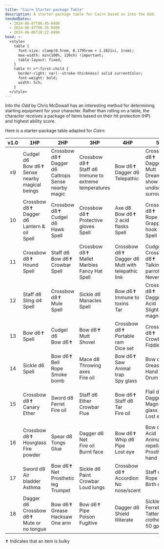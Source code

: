 ```yaml
---
title: "Cairn Starter-package Table"
description: A starter-package table for Cairn based on Into the Odd.
tendedDates:
  - 2024-06-07T06:45-0400
  - 2024-06-07T06:35-0400
  - 2024-06-06T20:22-0400
head: >-
  <style>
    table {
      font-size: clamp(0.5rem, 0.1795rem + 1.2821vi, 1rem);
      max-width: min(100%, 120ch) !important;
      table-layout: fixed;
    }
    table tr >*:first-child {
      border-right: var(--stroke-thickness) solid currentColor;
      font-weight: bold;
      width: 5ch;
    }
  </style>
---
```


_Into the Odd_ by Chris McDowall has an interesting method for determining
starting equipment for your character. Rather than rolling on a table, the
character receives a package of items based on their hit protection (HP) and
highest ability score.

Here is a starter-package table adapted for _Cairn_:

| v1.0 | 1HP                                                 | 2HP                                                         | 3HP                                                        | 4HP                                                    | 5HP                                                                            | 6HP                                                         |
| :--: | --------------------------------------------------- | ----------------------------------------------------------- | ---------------------------------------------------------- | ------------------------------------------------------ | ------------------------------------------------------------------------------ | ----------------------------------------------------------- |
|  ≤9  | Cudgel d6<br>Bow d6✝<br>Sense nearby magical beings | Crossbow d8✝<br>Dagger d6<br>Caltrops<br>Sense nearby magic | Crossbow d8✝<br>Staff d6<br>Immune to extreme temperatures | Bow d6✝<br>Dagger d6<br>Telepathic                     | Crossbow d8✝<br>Dagger d6<br>Mutt<br>Dreams show you undiscovered surroundings | Crossbow d8✝<br>Dagger d6<br>Caltrops<br>Iron limb<br>Spell |
|  10  | Crossbow d8✝<br>Dagger d6<br>Lantern & oil<br>Spell | Crossbow d8✝<br>Cudgel d6<br>Hawk<br>Spell                  | Crossbow d8✝<br>Protective gloves<br>Spell                 | Axe d8<br>Bow d6✝<br>2 acid flasks<br>Spell            | Crossbow d8✝<br>Rope<br>Grappling hook<br>Spell                                | Crossbow d8✝<br>Cudgel d6<br>Eagle<br>Poison                |
|  11  | Crossbow d8✝<br>Hound<br>Spell                      | Staff d6<br>Bow d6✝<br>Crowbar<br>Spell                     | Crossbow d8✝<br>Mallet<br>Marbles<br>Fancy Hat<br>Spell    | Crossbow d8✝<br>Dagger d6<br>Mutt with telepathic link | Cudgel d6<br>Crossbow d8✝<br>Talking parrot<br>Never sleep                     | Sickle d6<br>Fire powder<br>Tar<br>Dark vision              |
|  12  | Staff d6<br>Sling d4<br>Spell                       | Crossbow d8✝<br>Mule<br>Spell                               | Sickle d6<br>Manacles<br>Spell                             | Bow d6✝<br>Immune to toxins<br>Tar                     | Crossbow d8✝<br>Dagger d6<br>Acid<br>Slightly magnetic                         | Spear d8<br>Cudgel d6<br>Chain                              |
|  13  | Bow d6✝<br>Spell                                    | Cudgel d6<br>Bow d6✝                                        | Bow d6✝<br>Mutt<br>Shovel                                  | Crossbow d8✝<br>Portable ram<br>Dice set               | Crossbow d8✝<br>Crowbar<br>Fiddle                                              | Sword d8<br>Rum<br>Fire powder                              |
|  14  | Sickle d6<br>Spell                                  | Bow d6✝<br>Bell<br>Rope<br>Smoke bomb                       | Mace d8<br>Throwing axes<br>Fire oil                       | Bow d6✝<br>Saw<br>Animal trap<br>Spy glass             | Bow d6✝<br>Grease<br>Hand drill<br>Drum                                        | Staff d6<br>Fire oil<br>Mirror                              |
|  15  | Crossbow d8✝<br>Canary<br>Ether                     | Sword d8<br>Ferret<br>Fire oil                              | Staff d6<br>Ether<br>Crowbar<br>Flue                       | Bow d6✝<br>Staff d6<br>Tar<br>Fire oil                 | Flail d8<br>Dagger d6<br>Magnifying glass<br>Lost eye                          | Bow d6✝<br>Cudgel d6<br>Fire powder<br>Saw                  |
|  16  | Crossbow d8✝<br>Hourglass<br>Fire powder            | Spear d8<br>Tongs<br>Glue                                   | Dagger d6<br>Net<br>Fire oil<br>Burnt face                 | Bow d6✝<br>Whip d6<br>Pipe<br>Lost eye                 | Bow d6✝<br>Acid<br>Animal repellant<br>Prosthetic hand                         | Bow d6✝<br>Fire powder<br>Shovel<br>Glowing eyes            |
|  17  | Sword d8<br>Air bladder<br>Asthma                   | Bow d6✝<br>Net<br>Prosthetic leg<br>Trumpet                 | Sickle d6<br>Paint<br>Crowbar<br>Loud lungs                | Crossbow d8✝<br>Accordion<br>No nose/scent             | Staff d6<br>Rope<br>Birth defect                                               | Axe d8<br>Sling d4                                          |
|  18  | Dagger d6<br>Crossbow d8✝<br>Mute or no tongue      | Bow d6✝<br>Grease<br>Hacksaw<br>One arm                     | Bow d6✝<br>Pipe<br>Poison<br>Fugitive                      | Dagger d6<br>Shield<br>Illiterate                      | Sickle d6<br>Ferret<br>Tattered clothes<br>50 gp debt                          | Staff d6<br>Pigeon<br>Disfigured                            |

✝ Indicates that an item is bulky
